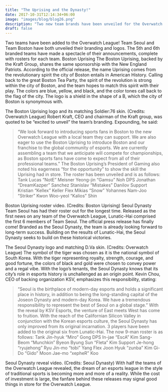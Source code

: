 ```yaml
---
title: "The Uprising and the Dynasty!"
date: 2017-10-31T12:14:34+06:00
image: "images/blog/blog26.png"
description: "Two new team brands have been unveiled for the Overwatch League."
draft: false
---
```


Two teams have been added to the Overwatch League! Team Seoul and Team Boston have both unveiled their branding and logos. The 5th and 6th branded teams have made a spectacle of their announcements, complete with rosters for each team.
Boston Uprising
The Boston Uprising, backed by the Kraft Group, shares the same sponsorship with the New England Patriots. According to the official release, the name Uprising comes from the revolutionary spirit the city of Boston entails in American History. Calling back to the great Boston Tea Party, the spirit of the revolution is strong within the city of Boston, and the team hopes to match this spirit with their play. The colors are blue, yellow, and black, and the color tones call back to the flag of the city. The logo is a shield in the shape of a B, which the city of Boston is synonymous with.

The Boston Uprising logo and its matching Soldier:76 skin. (Credits: Overwatch League)
Robert Kraft, CEO and chairman of the Kraft group, was quoted to be “excited to unveil” the team’s branding. Expounding, he said:
> “We look forward to introducing sports fans in Boston to the new Overwatch League with a local team they can support. We are also eager to use the Boston Uprising to introduce Boston and our franchise to the global community of esports. We are currently assembling a team that we anticipate will compete for championships, as Boston sports fans have come to expect from all of their professional teams.”
The Boston Uprising’s President of Gaming also noted his eagerness “for the opportunity” to show the skill the Uprising had in store. The roster has been unveiled and is as follows:
Tank
Lucas “NotE” Meisner
Yeong-jin “Gamsu” Noh
DPS
Jonathan “DreamKazper” Sanchez
Stanislav “Mistakes” Danilov
Support
Kristian “Kellex” Keller
Flex
Mikias “Snow” Yohannes
Nam-Joo “Striker” Kwon
Woo-yeol “Kalios” Shin

Boston Uprising roster video. (Credits: Boston Uprising)
Seoul Dynasty
Team Seoul has had their roster out for the longest time. Released as the first news on any team of the Overwatch League, Lunatic-Hai comprised the first 6 members of Team Seoul. The official press release has finally come! Branded as the Seoul Dynasty, the team is already looking forward to long-term success. Building on the results of Lunatic-Hai, the Seoul Dynasty seeks to build on these historical victories.

The Seoul Dynasty logo and matching D.Va skin. (Credits: Overwatch League)
The symbol of the tiger was chosen as it is the national symbol of South Korea. With the tiger representing royalty, strength, courage, and good fortune, the colors of black and gold were chosen to convey power and a regal vibe. With the logo’s tenants, the Seoul Dynasty knows that its city’s role in esports history is unchallenged as an origin point. Kevin Chou, CEO of backing organization KSV, emphasizes this responsibility, stating:
> “Seoul is the birthplace of modern-day esports and holds a significant place in history, in addition to being the long-standing capital of the Joseon Dynasty and modern-day Korea. We have a tremendous responsibility to represent the best of Seoul on a global stage.”
With the reveal by KSV Esports, the venture of East meets West has come to fruition. With the reach of the Californian Silicon Valley in conjunction with the Korean esports culture, the Seoul Dynasty has only improved from its original incarnation. 3 players have been added to the original six from Lunatic-Hai. The now 9-man roster is as follows:
Tank
Jin-hyuk “Miro” Gong
DPS
In-jae “EscA” Kim
Sang-Beom “Munchkin” Byeon
Byung Sun “Fleta” Kim
Support
Je-hong “ryujehong” Ryu
Jin-mo “tobi” Yang
Flex
Joon Hyuk “zunba” Kim
Gi-Do “Gido” Moon
Jae-mo “xepheR” Koo

Seoul Dynasty reveal video. (Credits: Seoul Dynasty)
With half the teams of the Overwatch League revealed, the dream of an esports league in the style of traditional sports is becoming more and more of a reality. While the cost of investment is large, the fanfare behind these releases may signal good things in store for the Overwatch League.
